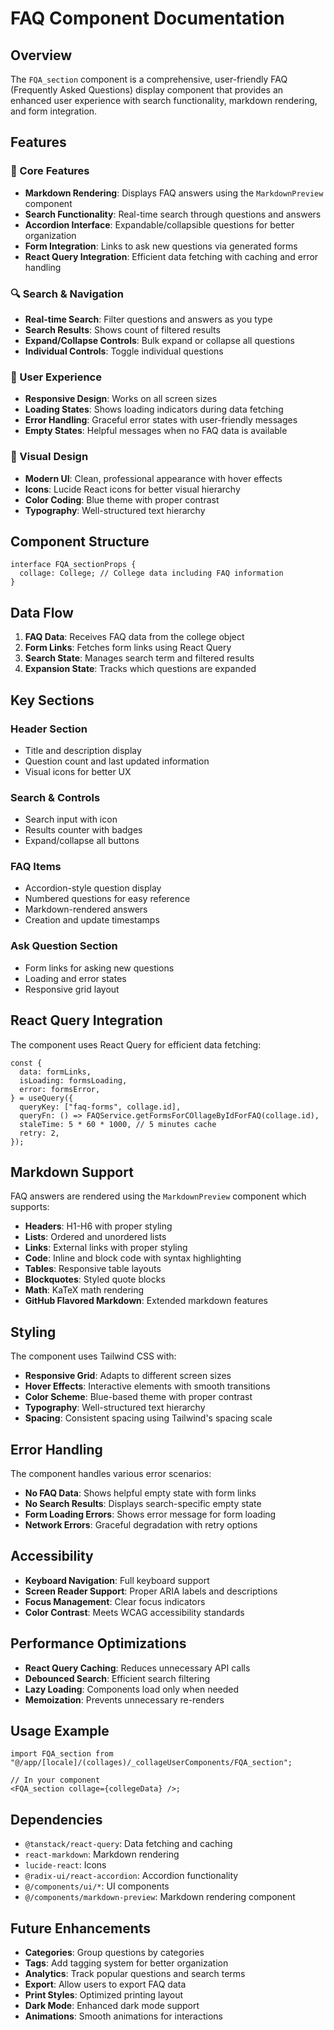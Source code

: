 # FAQ Component Documentation

## Overview

The `FQA_section` component is a comprehensive, user-friendly FAQ (Frequently Asked Questions) display component that provides an enhanced user experience with search functionality, markdown rendering, and form integration.

## Features

### 🎯 Core Features

- **Markdown Rendering**: Displays FAQ answers using the `MarkdownPreview` component
- **Search Functionality**: Real-time search through questions and answers
- **Accordion Interface**: Expandable/collapsible questions for better organization
- **Form Integration**: Links to ask new questions via generated forms
- **React Query Integration**: Efficient data fetching with caching and error handling

### 🔍 Search & Navigation

- **Real-time Search**: Filter questions and answers as you type
- **Search Results**: Shows count of filtered results
- **Expand/Collapse Controls**: Bulk expand or collapse all questions
- **Individual Controls**: Toggle individual questions

### 📱 User Experience

- **Responsive Design**: Works on all screen sizes
- **Loading States**: Shows loading indicators during data fetching
- **Error Handling**: Graceful error states with user-friendly messages
- **Empty States**: Helpful messages when no FAQ data is available

### 🎨 Visual Design

- **Modern UI**: Clean, professional appearance with hover effects
- **Icons**: Lucide React icons for better visual hierarchy
- **Color Coding**: Blue theme with proper contrast
- **Typography**: Well-structured text hierarchy

## Component Structure

```tsx
interface FQA_sectionProps {
  collage: College; // College data including FAQ information
}
```

## Data Flow

1. **FAQ Data**: Receives FAQ data from the college object
2. **Form Links**: Fetches form links using React Query
3. **Search State**: Manages search term and filtered results
4. **Expansion State**: Tracks which questions are expanded

## Key Sections

### Header Section

- Title and description display
- Question count and last updated information
- Visual icons for better UX

### Search & Controls

- Search input with icon
- Results counter with badges
- Expand/collapse all buttons

### FAQ Items

- Accordion-style question display
- Numbered questions for easy reference
- Markdown-rendered answers
- Creation and update timestamps

### Ask Question Section

- Form links for asking new questions
- Loading and error states
- Responsive grid layout

## React Query Integration

The component uses React Query for efficient data fetching:

```tsx
const {
  data: formLinks,
  isLoading: formsLoading,
  error: formsError,
} = useQuery({
  queryKey: ["faq-forms", collage.id],
  queryFn: () => FAQService.getFormsForCOllageByIdForFAQ(collage.id),
  staleTime: 5 * 60 * 1000, // 5 minutes cache
  retry: 2,
});
```

## Markdown Support

FAQ answers are rendered using the `MarkdownPreview` component which supports:

- **Headers**: H1-H6 with proper styling
- **Lists**: Ordered and unordered lists
- **Links**: External links with proper styling
- **Code**: Inline and block code with syntax highlighting
- **Tables**: Responsive table layouts
- **Blockquotes**: Styled quote blocks
- **Math**: KaTeX math rendering
- **GitHub Flavored Markdown**: Extended markdown features

## Styling

The component uses Tailwind CSS with:

- **Responsive Grid**: Adapts to different screen sizes
- **Hover Effects**: Interactive elements with smooth transitions
- **Color Scheme**: Blue-based theme with proper contrast
- **Typography**: Well-structured text hierarchy
- **Spacing**: Consistent spacing using Tailwind's spacing scale

## Error Handling

The component handles various error scenarios:

- **No FAQ Data**: Shows helpful empty state with form links
- **No Search Results**: Displays search-specific empty state
- **Form Loading Errors**: Shows error message for form loading
- **Network Errors**: Graceful degradation with retry options

## Accessibility

- **Keyboard Navigation**: Full keyboard support
- **Screen Reader Support**: Proper ARIA labels and descriptions
- **Focus Management**: Clear focus indicators
- **Color Contrast**: Meets WCAG accessibility standards

## Performance Optimizations

- **React Query Caching**: Reduces unnecessary API calls
- **Debounced Search**: Efficient search filtering
- **Lazy Loading**: Components load only when needed
- **Memoization**: Prevents unnecessary re-renders

## Usage Example

```tsx
import FQA_section from "@/app/[locale]/(collages)/_collageUserComponents/FQA_section";

// In your component
<FQA_section collage={collegeData} />;
```

## Dependencies

- `@tanstack/react-query`: Data fetching and caching
- `react-markdown`: Markdown rendering
- `lucide-react`: Icons
- `@radix-ui/react-accordion`: Accordion functionality
- `@/components/ui/*`: UI components
- `@/components/markdown-preview`: Markdown rendering component

## Future Enhancements

- **Categories**: Group questions by categories
- **Tags**: Add tagging system for better organization
- **Analytics**: Track popular questions and search terms
- **Export**: Allow users to export FAQ data
- **Print Styles**: Optimized printing layout
- **Dark Mode**: Enhanced dark mode support
- **Animations**: Smooth animations for interactions

